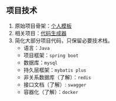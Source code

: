 ## 项目技术
1. 原始项目骨架：[个人模板](https://github.com/baoqihui/code-demo-persion)
2. 相关项目：[代码生成器](https://github.com/baoqihui/code-generator-persion)
3. 简化大部分项目代码，只保留必要技术栈。
   + 语言：`Java`
   + 项目框架：`spring boot`
   + 数据库：`mysql`
   + 持久层框架：`mybatis plus`
   + 非关系数据库（了解）：`redis`
   + 接口文档（了解）: `swagger`
   + 容器化（了解）：`docker`